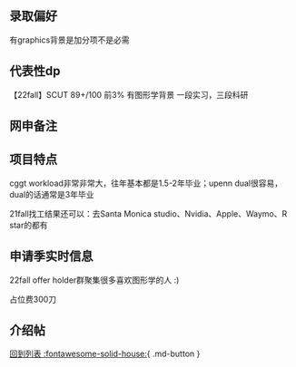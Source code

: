 ## 录取偏好

有graphics背景是加分项不是必需

## 代表性dp

【22fall】SCUT 89+/100 前3% 有图形学背景 一段实习，三段科研

## 网申备注

## 项目特点

cggt workload非常非常大，往年基本都是1.5-2年毕业；upenn dual很容易，dual的话通常是3年毕业

21fall找工结果还可以：去Santa Monica studio、Nvidia、Apple、Waymo、R star的都有

## 申请季实时信息

22fall offer holder群聚集很多喜欢图形学的人 :)

占位费300刀

## 介绍帖

[回到列表 :fontawesome-solid-house:](选校梯度.md){ .md-button }
